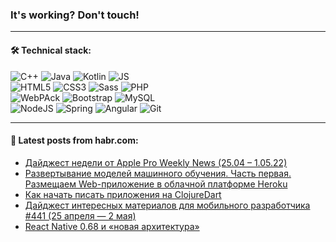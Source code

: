 ### It's working? Don't touch!

---

#### 🛠️ Technical stack:

![C++](https://img.shields.io/badge/C++-informational?logo=c%2B%2B&style=flat&logoColor=white&color=9C033A)
![Java](https://img.shields.io/badge/Java-informational?logo=java&style=flat&logoColor=white&color=007396)
![Kotlin](https://img.shields.io/badge/Kotlin-informational?logo=Kotlin&style=flat&logoColor=white&color=0095D5)
![JS](https://img.shields.io/badge/JS-informational?logo=javaScript&style=flat&logoColor=black&color=F7Df1E) <br>
![HTML5](https://img.shields.io/badge/HTML5-informational?logo=html5&style=flat&logoColor=white&color=E34F26)
![CSS3](https://img.shields.io/badge/CSS3-informational?logo=css3&style=flat&logoColor=white&color=157286)
![Sass](https://img.shields.io/badge/Saas-informational?logo=sass&style=flat&logoColor=white&color=hotpink)
![PHP](https://img.shields.io/badge/PHP-informational?logo=php&style=flat&logoColor=white&color=777BB4) <br>
![WebPAck](https://img.shields.io/badge/WebPack-informational?logo=webPack&style=flat&logoColor=white&color=FF6F00)
![Bootstrap](https://img.shields.io/badge/Bootstrap-informational?logo=Bootstrap&style=flat&logoColor=white&color=7952B3)
![MySQL](https://img.shields.io/badge/MySQL-informational?logo=MySQL&style=flat&logoColor=white&color=00f) <br>
![NodeJS](https://img.shields.io/badge/NodeJS-informational?logo=node.js&style=flat&logoColor=white&color=43853D)
![Spring](https://img.shields.io/badge/Spring-informational?logo=Spring&style=flat&logoColor=white&color=0A9EDC)
![Angular](https://img.shields.io/badge/Vue-informational?logo=vue.js&style=flat&logoColor=white&color=red)
![Git](https://img.shields.io/badge/Git-informational?logo=git&style=flat&logoColor=white&color=darkorange)

___

#### 💬 Latest posts from habr.com:

<!-- BLOG-POST-LIST:START -->
- [Дайджест недели от Apple Pro Weekly News &lpar;25.04 – 1.05.22&rpar;](https://habr.com/ru/post/664082/?utm_source=habrahabr&utm_medium=rss&utm_campaign=664082)
- [Развертывание моделей машинного обучения. Часть первая. Размещаем Web-приложение в облачной платформе Heroku](https://habr.com/ru/post/664076/?utm_source=habrahabr&utm_medium=rss&utm_campaign=664076)
- [Как начать писать приложения на ClojureDart](https://habr.com/ru/post/664026/?utm_source=habrahabr&utm_medium=rss&utm_campaign=664026)
- [Дайджест интересных материалов для мобильного разработчика #441 &lpar;25 апреля — 2 мая&rpar;](https://habr.com/ru/post/664022/?utm_source=habrahabr&utm_medium=rss&utm_campaign=664022)
- [React Native 0.68 и «новая архитектура»](https://habr.com/ru/post/663928/?utm_source=habrahabr&utm_medium=rss&utm_campaign=663928)
<!-- BLOG-POST-LIST:END -->
